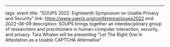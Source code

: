 ---
tags: event
title: "SOUPS 2022: Eighteenth Symposium on Usable Privacy and Security"
link: https://www.usenix.org/conference/soups2022
end: 2022-08-09
description: SOUPS brings together an interdisciplinary group of researchers and practitioners in human-computer interaction, security, and privacy. Tara Whalen will be presenting "Let The Right One In Attestation as a Usable CAPTCHA Alternative".